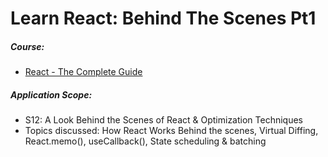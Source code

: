 # Learn React: Behind The Scenes Pt1

##### Course:

- [React - The Complete Guide](https://www.udemy.com/course/react-the-complete-guide-incl-redux)

##### Application Scope:

- S12: A Look Behind the Scenes of React & Optimization Techniques
- Topics discussed: How React Works Behind the scenes, Virtual Diffing, React.memo(), useCallback(), State scheduling & batching
